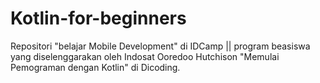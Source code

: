 # Kotlin-for-beginners
Repositori "belajar Mobile Development" di IDCamp || program beasiswa yang diselenggarakan oleh Indosat Ooredoo Hutchison "Memulai Pemograman dengan Kotlin" di Dicoding.
